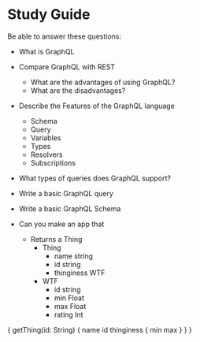 # Study Guide 

Be able to answer these questions:

- What is GraphQL
- Compare GraphQL with REST
  - What are the advantages of using GraphQL?
  - What are the disadvantages?
- Describe the Features of the GraphQL language
  - Schema
  - Query 
  - Variables
  - Types  
  - Resolvers
  - Subscriptions 
- What types of queries does GraphQL support? 
- Write a basic GraphQL query
- Write a basic GraphQL Schema 

- Can you make an app that 
  - Returns a Thing
    - Thing
      - name string
      - id string
      - thinginess WTF
    - WTF
      - id string
      - min Float
      - max Float
      - rating Int

{
  getThing(id: String) {
    name
    id
    thinginess {
      min
      max
    }
  }
}





